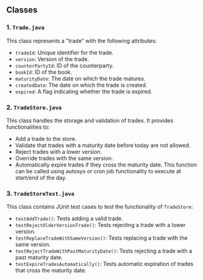 
## Classes

### 1. `Trade.java`

This class represents a "trade" with the following attributes:

- `tradeId`: Unique identifier for the trade.
- `version`: Version of the trade.
- `counterPartyId`: ID of the counterparty.
- `bookId`: ID of the book.
- `maturityDate`: The date on which the trade matures.
- `createdDate`: The date on which the trade is created.
- `expired`: A flag indicating whether the trade is expired.

### 2. `TradeStore.java`

This class handles the storage and validation of trades. It provides functionalities to:

- Add a trade to the store.
- Validate that trades with a maturity date before today are not allowed.
- Reject trades with a lower version.
- Override trades with the same version.
- Automatically expire trades if they cross the maturity date. This function can be called using autosys or cron job functionality to execute at start/end of the day.

### 3. `TradeStoreTest.java`

This class contains JUnit test cases to test the functionality of `TradeStore`:

- `testAddTrade()`: Tests adding a valid trade.
- `testRejectOlderVersionTrade()`: Tests rejecting a trade with a lower version.
- `testReplaceTradeWithSameVersion()`: Tests replacing a trade with the same version.
- `testRejectTradeWithPastMaturityDate()`: Tests rejecting a trade with a past maturity date.
- `testExpireTradesAutomatically()`: Tests automatic expiration of trades that cross the maturity date.
